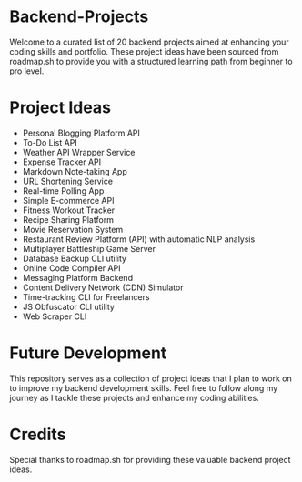 # Backend-Projects

Welcome to a curated list of 20 backend projects aimed at enhancing your coding skills and portfolio. These project ideas have been sourced from roadmap.sh to provide you with a structured learning path from beginner to pro level.

# Project Ideas

 - Personal Blogging Platform API
 - To-Do List API
 - Weather API Wrapper Service
 - Expense Tracker API
 - Markdown Note-taking App
 - URL Shortening Service
 - Real-time Polling App
 - Simple E-commerce API
 - Fitness Workout Tracker
 - Recipe Sharing Platform
 - Movie Reservation System
 - Restaurant Review Platform (API) with automatic NLP analysis
 - Multiplayer Battleship Game Server
 - Database Backup CLI utility
 - Online Code Compiler API
 - Messaging Platform Backend
 - Content Delivery Network (CDN) Simulator
 - Time-tracking CLI for Freelancers
 - JS Obfuscator CLI utility
 - Web Scraper CLI

# Future Development

This repository serves as a collection of project ideas that I plan to work on to improve my backend development skills. Feel free to follow along my journey as I tackle these projects and enhance my coding abilities.

# Credits
Special thanks to roadmap.sh for providing these valuable backend project ideas.

